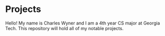 # Projects
Hello! My name is Charles Wyner and I am a 4th year CS major at Georgia Tech.
This repository will hold all of my notable projects.
